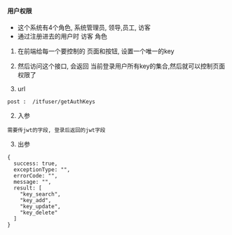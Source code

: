 #### 用户权限
-  这个系统有4个角色,  系统管理员, 领导,员工, 访客
- 通过注册进去的用户时 访客 角色
1. 在前端给每一个要控制的 页面和按钮,  设置一个唯一的key
2. 然后访问这个接口, 会返回 当前登录用户所有key的集合,然后就可以控制页面权限了

1. url
```
post :  /itfuser/getAuthKeys
```

2. 入参
```
需要传jwt的字段, 登录后返回的jwt字段
```

3. 出参
```
{
  success: true,
  exceptionType: "",
  errorCode: "",
  message: "",
  result: [
    "key_search",
    "key_add",
    "key_update",
    "key_delete"
  ]
}
```
